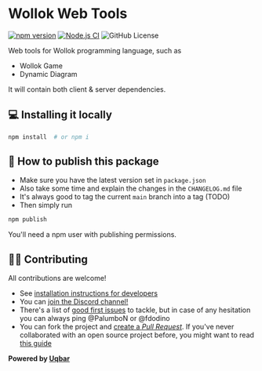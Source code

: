 # Wollok Web Tools

[![npm version](https://badge.fury.io/js/wollok-web-tools.svg)](https://badge.fury.io/js/wollok-web-tools) [![Node.js CI](https://github.com/uqbar-project/wollok-mobile/actions/workflows/node.js.yml/badge.svg)](https://github.com/uqbar-project/wollok-mobile/actions/workflows/node.js.yml) ![GitHub License](https://img.shields.io/github/license/uqbar-project/wollok-web-tools)

Web tools for Wollok programming language, such as

- Wollok Game
- Dynamic Diagram

It will contain both client & server dependencies.

## 💻 Installing it locally

```bash
npm install  # or npm i
```

## 🚀 How to publish this package

- Make sure you have the latest version set in `package.json`
- Also take some time and explain the changes in the `CHANGELOG.md` file
- It's always good to tag the current `main` branch into a tag (TODO)
- Then simply run

```bash
npm publish
```

You'll need a npm user with publishing permissions.

## 👩‍💻 Contributing

All contributions are welcome!

- See [installation instructions for developers](https://uqbar-project.github.io/wollok-ts/pages/How-To-Contribute/Developer-environment.html)
- You can [join the Discord channel!](https://discord.gg/ZstgCPKEaa)
- There's a list of [good first issues](https://github.com/uqbar-project/wollok-web-tools/issues?q=is%3Aissue+is%3Aopen+label%3A%22good+first+issue%22) to tackle, but in case of any hesitation you can always ping @PalumboN or @fdodino
- You can fork the project and [create a *Pull Request*](https://help.github.com/articles/creating-a-pull-request-from-a-fork/). If you've never collaborated with an open source project before, you might want to read [this guide](https://akrabat.com/the-beginners-guide-to-contributing-to-a-github-project/)

__Powered by [Uqbar](https://uqbar.org/)__


